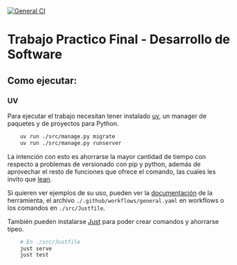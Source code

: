 [![General CI](https://github.com/lauacosta/desarrollo_software/actions/workflows/general.yaml/badge.svg)](https://github.com/lauacosta/desarrollo_software/actions/workflows/general.yaml)


# Trabajo Practico Final - Desarrollo de Software

## Como ejecutar:
### UV
Para ejecutar el trabajo necesitan tener instalado [uv](https://docs.astral.sh/uv/), un manager de paquetes y de proyectos para Python. 
``` sh
    uv run ./src/manage.py migrate
    uv run ./src/manage.py runserver
```
La intención con esto es ahorrarse la mayor cantidad de tiempo con respecto a problemas de versionado con pip y python, además de aprovechar el resto de funciones que ofrece el comando, las cuales les invito que [lean](https://docs.astral.sh/uv/getting-started/).

Si quieren ver ejemplos de su uso, pueden ver la [documentación](https://docs.astral.sh/uv/getting-started/) de la herramienta, el archivo `./.github/workflows/general.yaml` en workflows o los comandos en `./src/Justfile`.

También pueden instalarse [Just](https://github.com/casey/just) para poder crear comandos y ahorrarse tipeo.
``` sh
    # En ./src/Justfile
    just serve
    just test
```

